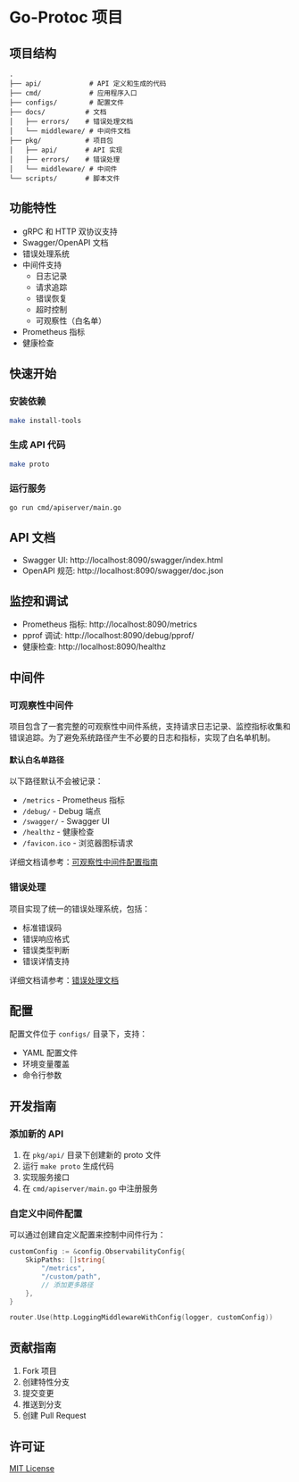 # Go-Protoc 项目

## 项目结构

```
.
├── api/            # API 定义和生成的代码
├── cmd/            # 应用程序入口
├── configs/        # 配置文件
├── docs/          # 文档
│   ├── errors/    # 错误处理文档
│   └── middleware/ # 中间件文档
├── pkg/           # 项目包
│   ├── api/       # API 实现
│   ├── errors/    # 错误处理
│   └── middleware/ # 中间件
└── scripts/       # 脚本文件
```

## 功能特性

- gRPC 和 HTTP 双协议支持
- Swagger/OpenAPI 文档
- 错误处理系统
- 中间件支持
  - 日志记录
  - 请求追踪
  - 错误恢复
  - 超时控制
  - 可观察性（白名单）
- Prometheus 指标
- 健康检查

## 快速开始

### 安装依赖

```bash
make install-tools
```

### 生成 API 代码

```bash
make proto
```

### 运行服务

```bash
go run cmd/apiserver/main.go
```

## API 文档

- Swagger UI: http://localhost:8090/swagger/index.html
- OpenAPI 规范: http://localhost:8090/swagger/doc.json

## 监控和调试

- Prometheus 指标: http://localhost:8090/metrics
- pprof 调试: http://localhost:8090/debug/pprof/
- 健康检查: http://localhost:8090/healthz

## 中间件

### 可观察性中间件

项目包含了一套完整的可观察性中间件系统，支持请求日志记录、监控指标收集和错误追踪。为了避免系统路径产生不必要的日志和指标，实现了白名单机制。

#### 默认白名单路径

以下路径默认不会被记录：

- `/metrics` - Prometheus 指标
- `/debug/` - Debug 端点
- `/swagger/` - Swagger UI
- `/healthz` - 健康检查
- `/favicon.ico` - 浏览器图标请求

详细文档请参考：[可观察性中间件配置指南](docs/middleware/observability.md)

### 错误处理

项目实现了统一的错误处理系统，包括：

- 标准错误码
- 错误响应格式
- 错误类型判断
- 错误详情支持

详细文档请参考：[错误处理文档](docs/errors/README.md)

## 配置

配置文件位于 `configs/` 目录下，支持：

- YAML 配置文件
- 环境变量覆盖
- 命令行参数

## 开发指南

### 添加新的 API

1. 在 `pkg/api/` 目录下创建新的 proto 文件
2. 运行 `make proto` 生成代码
3. 实现服务接口
4. 在 `cmd/apiserver/main.go` 中注册服务

### 自定义中间件配置

可以通过创建自定义配置来控制中间件行为：

```go
customConfig := &config.ObservabilityConfig{
    SkipPaths: []string{
        "/metrics",
        "/custom/path",
        // 添加更多路径
    },
}

router.Use(http.LoggingMiddlewareWithConfig(logger, customConfig))
```

## 贡献指南

1. Fork 项目
2. 创建特性分支
3. 提交变更
4. 推送到分支
5. 创建 Pull Request

## 许可证

[MIT License](LICENSE)
